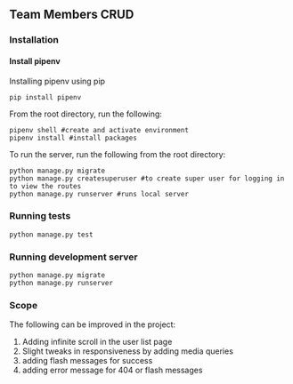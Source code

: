 ## Team Members CRUD

### Installation
#### Install pipenv
Installing pipenv using pip
```
pip install pipenv
```
From the root directory, run the following:
```
pipenv shell #create and activate environment
pipenv install #install packages
```
To run the server, run the following from the root directory:
```
python manage.py migrate
python manage.py createsuperuser #to create super user for logging in to view the routes
python manage.py runserver #runs local server
```

### Running tests
```
python manage.py test
```

### Running development server
```
python manage.py migrate
python manage.py runserver
```

### Scope
The following can be improved in the project:
1. Adding infinite scroll in the user list page
2. Slight tweaks in responsiveness by adding media queries
3. adding flash messages for success
4. adding error message for 404 or flash messages
